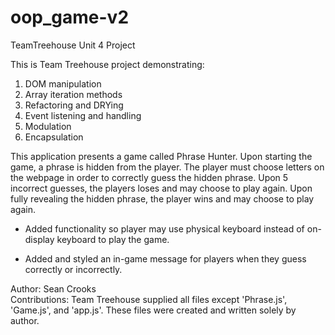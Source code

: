 # oop_game-v2
TeamTreehouse Unit 4 Project

This is Team Treehouse project demonstrating: 
1) DOM manipulation
2) Array iteration methods
3) Refactoring and DRYing
4) Event listening and handling
5) Modulation
6) Encapsulation

This application presents a game called Phrase Hunter. Upon starting the game, a phrase is hidden from the player. The player must choose letters on the webpage in order to correctly guess the hidden phrase. Upon 5 incorrect guesses, the players loses and may choose to play again. Upon fully revealing the hidden phrase, the player wins and may choose to play again.

- Added functionality so player may use physical keyboard instead of on-display keyboard to play the game.

- Added and styled an in-game message for players when they guess correctly or incorrectly.

Author: Sean Crooks
<br>Contributions: Team Treehouse supplied all files except 'Phrase.js', 'Game.js', and 'app.js'. These files were created and written solely by author. 
